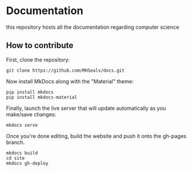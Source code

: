 # Documentation
this repository hosts all the documentation regarding computer science

## How to contribute
First, clone the repository:
```
git clone https://github.com/MHSeals/docs.git
```
Now install MkDocs along with the "Material" theme:
```
pip install mkdocs
pip install mkdocs-material
```
Finally, launch the live server that will update automatically as you make/save changes:
```
mkdocs serve
```
Once you're done editing, build the website and push it onto the gh-pages branch.
```
mkdocs build
cd site
mkdocs gh-deploy
```
